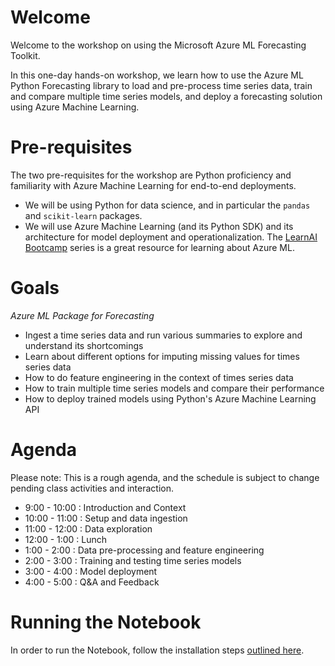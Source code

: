 # Welcome

Welcome to the workshop on using the Microsoft Azure ML Forecasting Toolkit.

In this one-day hands-on workshop, we learn how to use the Azure ML Python Forecasting library to load and pre-process time series data, train and compare multiple time series models, and deploy a forecasting solution using Azure Machine Learning.

# Pre-requisites

The two pre-requisites for the workshop are Python proficiency and familiarity with Azure Machine Learning for end-to-end deployments. 

 - We will be using Python for data science, and in particular the `pandas` and `scikit-learn` packages.
 - We will use Azure Machine Learning (and its Python SDK) and its architecture for model deployment and operationalization. The [LearnAI Bootcamp](https://azure.github.io/LearnAI-Bootcamp/proaidev_bootcamp) series is a great resource for learning about Azure ML.

# Goals

*Azure ML Package for Forecasting*

- Ingest a time series data and run various summaries to explore and understand its shortcomings
- Learn about different options for imputing missing values for times series data
- How to do feature engineering in the context of times series data
- How to train multiple time series models and compare their performance
- How to deploy trained models using Python's Azure Machine Learning API

# Agenda

Please note: This is a rough agenda, and the schedule is subject to change pending class activities and interaction.

  -  9:00 - 10:00 : Introduction and Context
  - 10:00 - 11:00 : Setup and data ingestion
  - 11:00 - 12:00 : Data exploration
  - 12:00 -  1:00 : Lunch
  -  1:00 -  2:00 : Data pre-processing and feature engineering
  -  2:00 -  3:00 : Training and testing time series models
  -  3:00 -  4:00 : Model deployment
  -  4:00 -  5:00 : Q&A and Feedback

# Running the Notebook

In order to run the Notebook, follow the installation steps [outlined here](https://review.docs.microsoft.com/en-us/python/api/overview/azure-machine-learning/forecasting-overview?view=azure-python#prerequisites).
